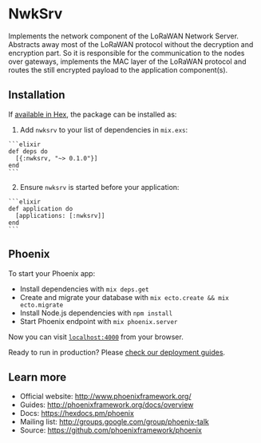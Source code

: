 # NwkSrv

Implements the network component of the LoRaWAN Network Server. Abstracts away most of the LoRaWAN protocol without the decryption and encryption part. So it is responsible for the communication to the nodes over gateways, implements the MAC layer of the LoRaWAN protocol and routes the still encrypted payload to the application component(s).

## Installation

If [available in Hex](https://hex.pm/docs/publish), the package can be installed as:

  1. Add `nwksrv` to your list of dependencies in `mix.exs`:

    ```elixir
    def deps do
      [{:nwksrv, "~> 0.1.0"}]
    end
    ```

  2. Ensure `nwksrv` is started before your application:

    ```elixir
    def application do
      [applications: [:nwksrv]]
    end
    ```

## Phoenix

To start your Phoenix app:

  * Install dependencies with `mix deps.get`
  * Create and migrate your database with `mix ecto.create && mix ecto.migrate`
  * Install Node.js dependencies with `npm install`
  * Start Phoenix endpoint with `mix phoenix.server`

Now you can visit [`localhost:4000`](http://localhost:4000) from your browser.

Ready to run in production? Please [check our deployment guides](http://www.phoenixframework.org/docs/deployment).

## Learn more

  * Official website: http://www.phoenixframework.org/
  * Guides: http://phoenixframework.org/docs/overview
  * Docs: https://hexdocs.pm/phoenix
  * Mailing list: http://groups.google.com/group/phoenix-talk
  * Source: https://github.com/phoenixframework/phoenix
